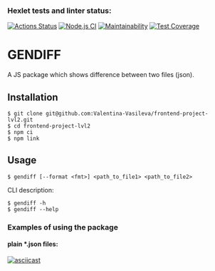 ### Hexlet tests and linter status:
[![Actions Status](https://github.com/Valentina-Vasileva/frontend-project-lvl2/workflows/hexlet-check/badge.svg)](https://github.com/Valentina-Vasileva/frontend-project-lvl2/actions)
[![Node.js CI](https://github.com/Valentina-Vasileva/frontend-project-lvl2/workflows/Node.js%20CI/badge.svg)](https://github.com/Valentina-Vasileva/frontend-project-lvl2/actions)
[![Maintainability](https://api.codeclimate.com/v1/badges/515ee3565c72fd100f31/maintainability)](https://codeclimate.com/github/Valentina-Vasileva/frontend-project-lvl2/maintainability)
[![Test Coverage](https://api.codeclimate.com/v1/badges/515ee3565c72fd100f31/test_coverage)](https://codeclimate.com/github/Valentina-Vasileva/frontend-project-lvl2/test_coverage)

GENDIFF
========

A JS package which shows difference between two files (json).

## Installation
```console
$ git clone git@github.com:Valentina-Vasileva/frontend-project-lvl2.git
$ cd frontend-project-lvl2
$ npm ci
$ npm link
```

Usage
-----
    $ gendiff [--format <fmt>] <path_to_file1> <path_to_file2>

CLI description:

    $ gendiff -h
    $ gendiff --help

### Examples of using the package

#### plain *.json files:
[![asciicast](https://asciinema.org/a/r8nx7eTAL485LVxPPs9SeAO1N.svg)](https://asciinema.org/a/r8nx7eTAL485LVxPPs9SeAO1N)
